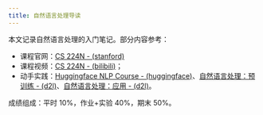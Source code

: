 ```yaml
---
title: 自然语言处理导读
---
```


本文记录自然语言处理的入门笔记。部分内容参考：

- 课程官网：[CS 224N - (stanford)](https://web.stanford.edu/class/cs224n/index.html)
- 课程视频：[CS 224N - (bilibili)](https://www.bilibili.com/video/BV1U5RNYgEfp)；
- 动手实践：[Huggingface NLP Course - (huggingface)](https://huggingface.co/learn/nlp-course/chapter1/1)、[自然语言处理：预训练 - (d2l)](https://zh.d2l.ai/chapter_natural-language-processing-pretraining/index.html)、[自然语言处理：应用 - (d2l)](https://zh.d2l.ai/chapter_natural-language-processing-applications/index.html)。

成绩组成：平时 10%，作业+实验 40%，期末 50%。
